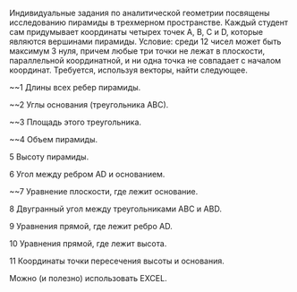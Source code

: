 Индивидуальные задания по аналитической геометрии посвящены исследованию пирамиды в трехмерном пространстве.
Каждый студент сам придумывает координаты четырех
точек А, В, С и D, которые являются вершинами пирамиды.
Условие: среди 12 чисел может быть максимум 3 нуля,
причем любые три точки не лежат в плоскости,
параллельной координатной, и ни одна точка не совпадает с
началом координат. Требуется, используя векторы, найти
следующее.

~~1 Длины всех ребер пирамиды.

~~2 Углы основания (треугольника АВС).

~~3 Площадь этого треугольника.

~~4 Объем пирамиды.

5 Высоту пирамиды.

6 Угол между ребром АD и основанием.

~~7 Уравнение плоскости, где лежит основание.

8 Двугранный угол между треугольниками АВС и АВD.

9 Уравнения прямой, где лежит ребро АD.

10 Уравнения прямой, где лежит высота.

11 Координаты точки пересечения высоты и основания.


Можно (и полезно) использовать EXCEL.

